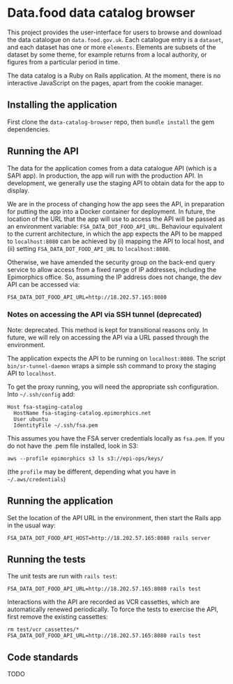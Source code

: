 # Data.food data catalog browser

This project provides the user-interface for users to browse and
download the data catalogue on `data.food.gov.uk`. Each catalogue
entry is a `dataset`, and each dataset has one or more `elements`.
Elements are subsets of the dataset by some theme, for example
returns from a local authority, or figures from a particular period
in time.

The data catalog is a Ruby on Rails application. At the moment, there
is no interactive JavaScript on the pages, apart from the cookie
manager.

## Installing the application

First clone the `data-catalog-browser` repo, then `bundle install` the
gem dependencies.

## Running the API

The data for the application comes from a data catalogue API (which is a
SAPI app). In production, the app will run with the production API. In
development, we generally use the staging API to obtain data for the app
to display.

We are in the process of changing how the app sees the API, in preparation
for putting the app into a Docker container for deployment. In future,
the location of the URL that the app will use to access the API will be
passed as an environment variable: `FSA_DATA_DOT_FOOD_API_URL`.
Behaviour equivalent to the current architecture, in which the app expects
the API to be mapped to `localhost:8080` can be achieved by (i) mapping
the API to local host, and (ii) setting `FSA_DATA_DOT_FOOD_API_URL`
to `localhost:8080`.

Otherwise, we have amended the security group on the back-end query service
to allow access from a fixed range of IP addresses, including the
Epimorphics office. So, assuming the IP address does not change, the
dev API can be accessed via:

    FSA_DATA_DOT_FOOD_API_URL=http://18.202.57.165:8080

### Notes on accessing the API via SSH tunnel (deprecated)

Note: deprecated. This method is kept for transitional reasons only.
In future, we will rely on accessing the API via a URL passed through
the environment.

The application expects the API to be running on `localhost:8080`.
The script `bin/sr-tunnel-daemon` wraps a simple ssh command to proxy
the staging API to `localhost`.

To get the proxy running, you will need the appropriate ssh configuration.
Into `~/.ssh/config` add:

    Host fsa-staging-catalog
      HostName fsa-staging-catalog.epimorphics.net
      User ubuntu
      IdentityFile ~/.ssh/fsa.pem

This assumes you have the FSA server credentials locally as `fsa.pem`. If you
do not have the .pem file installed, look in S3:

    aws --profile epimorphics s3 ls s3://epi-ops/keys/

(the `profile` may be different, depending what you have in `~/.aws/credentials`)

## Running the application

Set the location of the API URL in the environment, then
start the Rails app in the usual way:

    FSA_DATA_DOT_FOOD_API_HOST=http://18.202.57.165:8080 rails server

## Running the tests

The unit tests are run with `rails test`:

    FSA_DATA_DOT_FOOD_API_URL=http://18.202.57.165:8080 rails test

Interactions with the API are recorded as VCR cassettes, which are
automatically renewed periodically. To force the tests to exercise
the API, first remove the existing cassettes:

    rm test/vcr_cassettes/*
    FSA_DATA_DOT_FOOD_API_URL=http://18.202.57.165:8080 rails test

## Code standards

TODO
